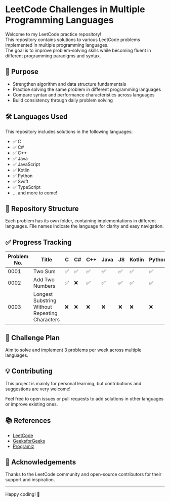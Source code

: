 # LeetCode Challenges in Multiple Programming Languages

Welcome to my LeetCode practice repository!  
This repository contains solutions to various LeetCode problems implemented in multiple programming languages.  
The goal is to improve problem-solving skills while becoming fluent in different programming paradigms and syntax.

## 🧠 Purpose

- Strengthen algorithm and data structure fundamentals
- Practice solving the same problem in different programming languages
- Compare syntax and performance characteristics across languages
- Build consistency through daily problem solving

## 🛠️ Languages Used

This repository includes solutions in the following languages:

- ✅ C
- ✅ C#
- ✅ C++
- ✅ Java
- ✅ JavaScript
- ✅ Kotlin
- ✅ Python
- ✅ Swift
- ✅ TypeScript
- ... and more to come!

## 📁 Repository Structure

Each problem has its own folder, containing implementations in different languages.
File names indicate the language for clarity and easy navigation.

## ✅ Progress Tracking

| Problem No. | Title           | C   | C#  | C++ | Java | JS  | Kotlin | Python | Swift | TS  |
|-------------|-----------------|-----|-----|-----|------|-----|--------|--------|-------|-----|
| 0001        | Two Sum         | ✅   | ✅  | ✅  | ✅    | ✅  | ✅     | ✅     | ✅     | ✅  |
| 0002        | Add Two Numbers | ✅   | ❌  | ✅  | ✅    | ✅  | ✅     | ✅     | ✅     | ✅  |
| 0003        | Longest Substring Without Repeating Characters | ❌   | ❌  | ❌  | ❌    | ❌  | ❌     | ❌     | ❌     | ❌  |
<!-- Add more rows as you progress -->

## 📅 Challenge Plan

Aim to solve and implement 3 problems per week across multiple languages.

## 💡 Contributing

This project is mainly for personal learning, but contributions and suggestions are very welcome!

Feel free to open issues or pull requests to add solutions in other languages or improve existing ones.

## 📚 References

- [LeetCode](https://leetcode.com/)
- [GeeksforGeeks](https://www.geeksforgeeks.org/)
- [Programiz](https://www.programiz.com/)

## 🙌 Acknowledgements

Thanks to the LeetCode community and open-source contributors for their support and inspiration.

---

Happy coding! 🚀
